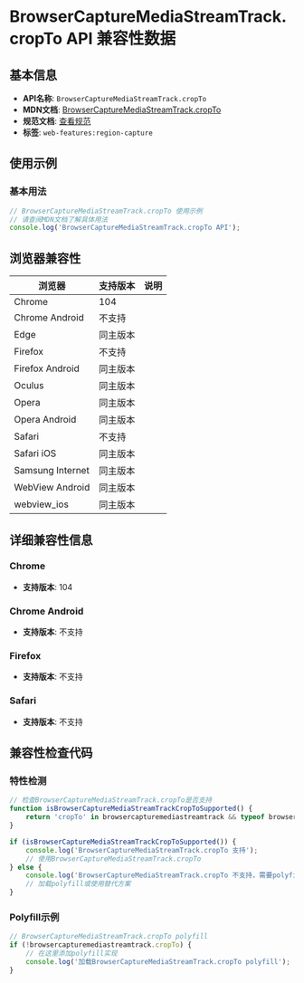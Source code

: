 # BrowserCaptureMediaStreamTrack.cropTo API 兼容性数据

## 基本信息

- **API名称**: `BrowserCaptureMediaStreamTrack.cropTo`
- **MDN文档**: [BrowserCaptureMediaStreamTrack.cropTo](https://developer.mozilla.org/docs/Web/API/BrowserCaptureMediaStreamTrack/cropTo)
- **规范文档**: [查看规范](https://w3c.github.io/mediacapture-region/#dom-browsercapturemediastreamtrack-cropto)
- **标签**: `web-features:region-capture`

## 使用示例

### 基本用法

```javascript
// BrowserCaptureMediaStreamTrack.cropTo 使用示例
// 请查阅MDN文档了解具体用法
console.log('BrowserCaptureMediaStreamTrack.cropTo API');
```

## 浏览器兼容性

| 浏览器 | 支持版本 | 说明 |
|--------|----------|------|
| Chrome | 104 |  |
| Chrome Android | 不支持 |  |
| Edge | 同主版本 |  |
| Firefox | 不支持 |  |
| Firefox Android | 同主版本 |  |
| Oculus | 同主版本 |  |
| Opera | 同主版本 |  |
| Opera Android | 同主版本 |  |
| Safari | 不支持 |  |
| Safari iOS | 同主版本 |  |
| Samsung Internet | 同主版本 |  |
| WebView Android | 同主版本 |  |
| webview_ios | 同主版本 |  |

## 详细兼容性信息

### Chrome

- **支持版本**: 104

### Chrome Android

- **支持版本**: 不支持

### Firefox

- **支持版本**: 不支持

### Safari

- **支持版本**: 不支持

## 兼容性检查代码

### 特性检测

```javascript
// 检查BrowserCaptureMediaStreamTrack.cropTo是否支持
function isBrowserCaptureMediaStreamTrackCropToSupported() {
    return 'cropTo' in browsercapturemediastreamtrack && typeof browsercapturemediastreamtrack.cropTo === 'function';
}

if (isBrowserCaptureMediaStreamTrackCropToSupported()) {
    console.log('BrowserCaptureMediaStreamTrack.cropTo 支持');
    // 使用BrowserCaptureMediaStreamTrack.cropTo
} else {
    console.log('BrowserCaptureMediaStreamTrack.cropTo 不支持，需要polyfill');
    // 加载polyfill或使用替代方案
}
```

### Polyfill示例

```javascript
// BrowserCaptureMediaStreamTrack.cropTo polyfill
if (!browsercapturemediastreamtrack.cropTo) {
    // 在这里添加polyfill实现
    console.log('加载BrowserCaptureMediaStreamTrack.cropTo polyfill');
}
```

